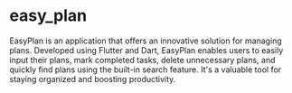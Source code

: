 # easy_plan

EasyPlan is an application that offers an innovative solution for managing plans. Developed using Flutter and Dart, EasyPlan enables users to easily input their plans, mark completed tasks, delete unnecessary plans, and quickly find plans using the built-in search feature. It's a valuable tool for staying organized and boosting productivity.
